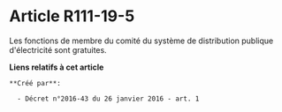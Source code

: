 # Article R111-19-5

Les fonctions de membre du comité du système de distribution publique d'électricité sont gratuites.

**Liens relatifs à cet article**

	**Créé par**:

	  - Décret n°2016-43 du 26 janvier 2016 - art. 1
